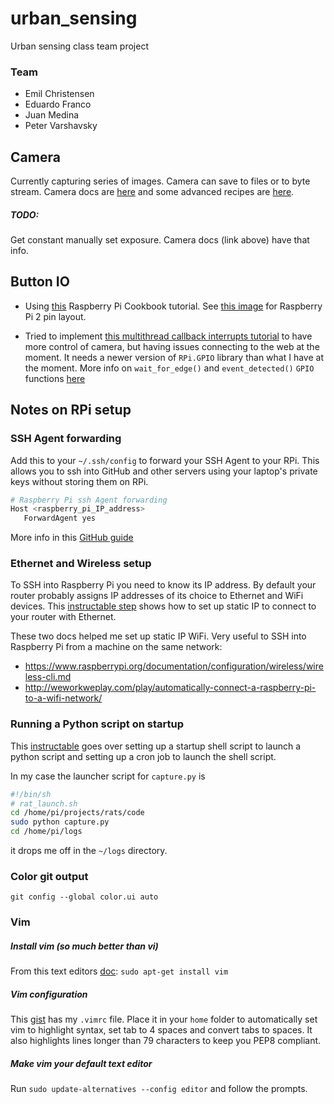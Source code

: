 # urban_sensing
Urban sensing class team project

### Team
- Emil Christensen
- Eduardo Franco
- Juan Medina
- Peter Varshavsky

## Camera

Currently capturing series of images. Camera can save to files or to byte stream. Camera docs are [here](http://picamera.readthedocs.org/en/release-1.6/api.html#picamera.PiCamera.capture_continuous) and some advanced recipes are [here](http://picamera.readthedocs.org/en/release-1.6/recipes2.html#rapid-capture-and-streaming).

##### TODO:

Get constant manually set exposure. Camera docs (link above) have that info.

## Button IO

- Using [this](http://razzpisampler.oreilly.com/ch07.html) Raspberry Pi Cookbook tutorial. See [this image](http://www.megaleecher.net/sites/default/files/images/raspberry-pi-rev2-gpio-pinout.jpg) for Raspberry Pi 2 pin layout.

- Tried to implement [this multithread callback interrupts tutorial](http://raspi.tv/2013/how-to-use-interrupts-with-python-on-the-raspberry-pi-and-rpi-gpio-part-3) to have more control of camera, but having issues connecting to the web at the moment. It needs a newer version of `RPi.GPIO` library than what I have at the moment. More info on `wait_for_edge()` and `event_detected()` `GPIO` functions [here](http://sourceforge.net/p/raspberry-gpio-python/wiki/Inputs/)


## Notes on RPi setup

### SSH Agent forwarding
Add this to your `~/.ssh/config` to forward your SSH Agent to your RPi. This allows you to ssh into GitHub and other servers using your laptop's private keys without storing them on RPi.

```bash
# Raspberry Pi ssh Agent forwarding
Host <raspberry_pi_IP_address>
   ForwardAgent yes
```
More info in this [GitHub guide](https://developer.github.com/guides/using-ssh-agent-forwarding/)

### Ethernet and Wireless setup
To SSH into Raspberry Pi you need to know its IP address. By default your router probably assigns IP addresses of its choice to Ethernet and WiFi devices. This [instructable step](http://www.instructables.com/id/Ultimate-Raspberry-Pi-Configuration-Guide/step11/Assigning-a-static-IP/) shows how to set up static IP to connect to your router with Ethernet.

These two docs helped me set up static IP WiFi. Very useful to SSH into Raspberry Pi from a machine on the same network:

- https://www.raspberrypi.org/documentation/configuration/wireless/wireless-cli.md
- http://weworkweplay.com/play/automatically-connect-a-raspberry-pi-to-a-wifi-network/

### Running a Python script on startup
This [instructable](http://www.instructables.com/id/Raspberry-Pi-Launch-Python-script-on-startup/?ALLSTEPS) goes over setting up a startup shell script to launch a python script and setting up a cron job to launch the shell script.

In my case the launcher script for `capture.py` is

```bash
#!/bin/sh
# rat_launch.sh
cd /home/pi/projects/rats/code
sudo python capture.py
cd /home/pi/logs
```

it drops me off in the `~/logs` directory.

### Color git output
`git config --global color.ui auto`

### Vim

##### Install vim (so much better than vi)
From this text editors [doc](https://www.raspberrypi.org/documentation/linux/usage/text-editors.md):
`sudo apt-get install vim`

##### Vim configuration
This [gist](https://gist.github.com/pvarsh/4e8a9c2bb1ef8d361894) has my `.vimrc` file. Place it in your `home` folder to automatically set vim to highlight syntax, set tab to 4 spaces and convert tabs to spaces. It also highlights lines longer than 79 characters to keep you PEP8 compliant.

##### Make vim your default text editor
Run `sudo update-alternatives --config editor` and follow the prompts.
